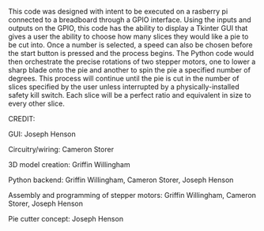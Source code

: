 This code was designed with intent to be executed on a rasberry pi connected to a breadboard through a GPIO interface. Using the inputs and outputs on the GPIO, this code has the ability to display a Tkinter GUI that gives a user the ability to choose how many slices they would like a pie to be cut into. Once a number is selected, a speed can also be chosen before the start button is pressed and the process begins. The Python code would then orchestrate the precise rotations of two stepper motors, one to lower a sharp blade onto the pie and another to spin the pie a specified number of degrees. This process will continue until the pie is cut in the number of slices specified by the user unless interrupted by a physically-installed safety kill switch. Each slice will be a perfect ratio and equivalent in size to every other slice.

CREDIT:

GUI: Joseph Henson

Circuitry/wiring: Cameron Storer

3D model creation: Griffin Willingham

Python backend: Griffin Willingham, Cameron Storer, Joseph Henson

Assembly and programming of stepper motors: Griffin Willingham, Cameron Storer, Joseph Henson

Pie cutter concept: Joseph Henson

